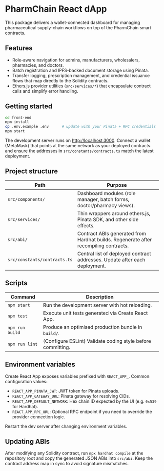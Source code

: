 # PharmChain React dApp

This package delivers a wallet-connected dashboard for managing pharmaceutical supply-chain workflows on top of the PharmChain smart contracts.

## Features

- Role-aware navigation for admins, manufacturers, wholesalers, pharmacies, and doctors.
- Batch registration and IPFS-backed document storage using Pinata.
- Transfer logging, prescription management, and credential issuance flows that map directly to the Solidity contracts.
- Ethers.js provider utilities (`src/services/*`) that encapsulate contract calls and simplify error handling.

## Getting started

```bash
cd front-end
npm install
cp .env.example .env      # update with your Pinata + RPC credentials
npm start
```

The development server runs on [http://localhost:3000](http://localhost:3000). Connect a wallet (MetaMask) that points at the same network as your deployed contracts and ensure the addresses in `src/constants/contracts.ts` match the latest deployment.

## Project structure

| Path | Purpose |
| --- | --- |
| `src/components/` | Dashboard modules (role manager, batch forms, doctor/pharmacy views). |
| `src/services/` | Thin wrappers around ethers.js, Pinata SDK, and other side effects. |
| `src/abi/` | Contract ABIs generated from Hardhat builds. Regenerate after recompiling contracts. |
| `src/constants/contracts.ts` | Central list of deployed contract addresses. Update after each deployment. |

## Scripts

| Command | Description |
| --- | --- |
| `npm start` | Run the development server with hot reloading. |
| `npm test` | Execute unit tests generated via Create React App. |
| `npm run build` | Produce an optimised production bundle in `build/`. |
| `npm run lint` | (Configure ESLint) Validate coding style before committing. |

## Environment variables

Create React App exposes variables prefixed with `REACT_APP_`. Common configuration values:

- `REACT_APP_PINATA_JWT`: JWT token for Pinata uploads.
- `REACT_APP_GATEWAY_URL`: Pinata gateway for resolving CIDs.
- `REACT_APP_DEFAULT_NETWORK`: Hex chain ID expected by the UI (e.g. `0x539` for Hardhat).
- `REACT_APP_RPC_URL`: Optional RPC endpoint if you need to override the provider connection logic.

Restart the dev server after changing environment variables.

## Updating ABIs

After modifying any Solidity contract, run `npx hardhat compile` at the repository root and copy the generated JSON ABIs into `src/abi`. Keep the contract address map in sync to avoid signature mismatches.

